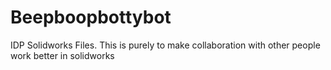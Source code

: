 # Beepboopbottybot
IDP Solidworks Files. This is purely to make collaboration with other people work better in solidworks


